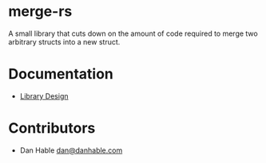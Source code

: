 # merge-rs

A small library that cuts down on the amount of code required to merge two arbitrary 
structs into a new struct.

# Documentation

* [Library Design](/docs/design.md)



# Contributors

* Dan Hable <dan@danhable.com>
